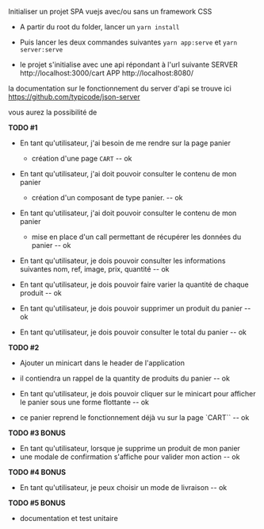 Initialiser un projet SPA vuejs avec/ou sans un framework CSS

- A partir du root du folder, lancer un `yarn install`

- Puis lancer les deux commandes suivantes
    `yarn app:serve` et `yarn server:serve`

- le projet s'initialise avec une api répondant à l'url suivante
    SERVER http://localhost:3000/cart
    APP  http://localhost:8080/

la documentation sur le fonctionnement du server d'api se trouve ici 
https://github.com/typicode/json-server

vous aurez la possibilité de 


**TODO #1**

- En tant qu'utilisateur, j'ai besoin de me rendre sur la page panier
    - création d'une page `CART` -- ok

- En tant qu'utilisateur, j'ai doit pouvoir consulter le contenu de mon panier
    - création d'un composant de type panier. -- ok

- En tant qu'utilisateur, j'ai doit pouvoir consulter le contenu de mon panier
    - mise en place d'un call permettant de récupérer les données du panier -- ok

- En tant qu'utilisateur, je dois pouvoir consulter les informations suivantes
    nom, ref, image, prix, quantité -- ok

- En tant qu'utilisateur, je dois pouvoir faire varier la quantité de chaque produit -- ok

- En tant qu'utilisateur, je dois pouvoir supprimer un produit du panier -- ok

- En tant qu'utilisateur, je dois pouvoir consulter le total du panier -- ok

**TODO #2**

- Ajouter un minicart dans le header de l'application
- il contiendra un rappel de la quantity de produits du panier -- ok

- En tant qu'utilisateur, je dois pouvoir cliquer sur le minicart pour afficher le panier
sous une forme flottante --  ok

- ce panier reprend le fonctionnement déjà vu sur la page `CART`` -- ok

**TODO #3 BONUS**

- En tant qu'utilisateur, lorsque je supprime un produit de mon panier
- une modale de confirmation s'affiche pour valider mon action -- ok

**TODO #4 BONUS**

- En tant qu'utilisateur, je peux choisir un mode de livraison -- ok

**TODO #5 BONUS**

- documentation et test unitaire


